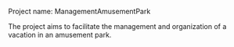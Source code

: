 Project name: ManagementAmusementPark

The project aims to facilitate the management and organization of a vacation in an amusement park.
